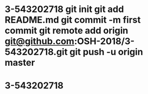 # 3-543202718 git init git add README.md git commit -m first commit git remote add origin git@github.com:OSH-2018/3-543202718.git git push -u origin master
# 3-543202718
